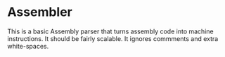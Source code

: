 # Assembler
This is a basic Assembly parser that turns assembly code into machine instructions.
It should be fairly scalable.
It ignores commments and extra white-spaces.
